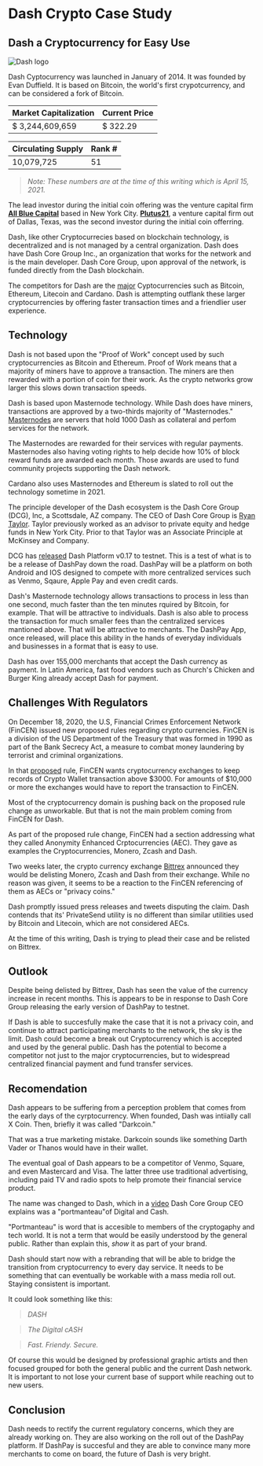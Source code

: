 # **Dash Crypto Case Study**

## Dash a Cryptocurrency for Easy Use

![Dash logo](https://i2.wp.com/dailyhodl.com/wp-content/uploads/2018/09/da0oshf.jpg?fit=810%2C475&ssl=1)



Dash Cyptocurrency was launched in January of 2014. 
It was founded by Evan Duffield. It is based on Bitcoin, the world's 
first crypotcurrency, and can be considered a fork
of Bitcoin. 

|Market Capitalization|Current Price|
|----------|-------------|
|$ 3,244,609,659|$ 322.29|

|Circulating Supply|Rank #|
|------------------|------|
|10,079,725|51|

> *Note: These numbers are at the time of this writing which is April 15, 2021.*


The lead investor during the initial coin offering
was the venture capital firm [**All Blue Capital**](https://www.crunchbase.com/organization/all-blue-capital) based in New York City.
[**Plutus21**](https://www.crunchbase.com/organization/plutus21), a venture capital firm out of Dallas, Texas, was the second investor during the initial coin offerring. 

Dash, like other Cryptocurrecies based on blockchain technology,
is decentralized and is not managed by a central organization.
Dash does have Dash Core Group Inc., an organization
that works for the network and is the main developer. 
Dash Core Group, upon approval of the network, is funded directly from the Dash blockchain.

The competitors for Dash are the [major](https://www.investopedia.com/tech/most-important-cryptocurrencies-other-than-bitcoin/)
 Cyptocurrencies such as Bitcoin, Ethereum, Litecoin and Cardano. Dash is attempting outflank these larger cryptocurrencies by offering faster transaction times and a friendlier user experience.

## Technology

Dash is not based upon the "Proof of Work" concept used by such cryptocurrencies as Bitcoin and Ethereum. Proof of Work means that a majority of miners have to approve a transaction. The miners are then rewarded with a portion of coin for their work. As the crypto networks grow larger this slows down transaction speeds.

Dash is based upon Masternode technology. While Dash does have miners, transactions are approved by a two-thirds majority of "Masternodes." [Masternodes](https://www.dash.org/masternodes/#:~:text=Masternodes%20are%20powerful%20servers%20backed,and%20governance%20on%20the%20blockchain.&text=Masternodes%20must%20be%20backed%20by,they%20provide%20to%20the%20network) are servers that hold 1000 Dash as collateral and perfom services for the network. 

The Masternodes are rewarded for their services with regular payments. Masternodes also having voting rights to help decide how 10% of block reward funds are awarded each month. Those awards are used to fund community projects supporting the Dash network. 

Cardano also uses Masternodes and Ethereum is slated to roll out the technology sometime in 2021.

The principle developer of the Dash ecosystem is the Dash Core Group (DCG), Inc, a Scottsdale, AZ company. The CEO of Dash Core Group is [Ryan Taylor](https://www.linkedin.com/in/ryan-taylor-dash/). Taylor previously worked as an advisor to private equity and hedge funds in New York City. Prior to that Taylor was an Associate Principle at McKinsey and Company.

DCG has [released](https://www.dash.org/2020/12/31/dash-core-group-dcg-is/) Dash Platform v0.17 to testnet. This is a test of what is to be a release of DashPay down the road. DashPay will be a platform on both Android and IOS designed to compete with more centralized services such as Venmo, Sqaure, Apple Pay and even credit cards. 

Dash's Masternode technology allows transactions to process in less than one second, much faster than the ten minutes rquired by Bitcoin, for example. That will be attractive to individuals. Dash is also able to process the transaction for much smaller fees than the centralized services mantioned above. That will be attractive to merchants. The DashPay App, once released, will place this ability in the hands of everyday individuals and businesses in a format that is easy to use. 

Dash has over 155,000 merchants that accept the Dash currency as payment. In Latin America, fast food vendors such as Church's Chicken and Burger King already accept Dash for payment. 

## Challenges With Regulators

On December 18, 2020, the U.S, Financial Crimes Enforcement Network (FinCEN) issued new proposed rules regarding crypto currencies. FinCEN is a division of the US Department of the Treasury that was formed in 1990 as part of the Bank Secrecy Act, a measure to combat money laundering by terrorist and criminal organizations. 

In that [proposed](https://www.fincen.gov/news/news-releases/fincen-extends-comment-period-rule-aimed-closing-anti-money-laundering) rule, FinCEN wants cryptocurrency exchanges to keep records of Crypto Wallet transaction above $3000. For amounts of $10,000 or more the exchanges would have to report the transaction to FinCEN.

Most of the cryptocurrency domain is pushing back on the proposed rule change as unworkable. But that is not the main problem coming from FinCEN for Dash. 

As part of the proposed rule change, FinCEN had a section addressing what they called Anonymity Enhanced Crptocurrencies (AEC). They gave as examples the Cryptocurrencies, Monero, Zcash and Dash.

Two weeks later, the crypto currency exchange [Bittrex](https://steemitimages.com/640x0/http://www.cryptalnews.com/wp-content/uploads/2018/08/DASHLOGO.png) announced they would be delisting Monero, Zcash and Dash from their exchange. While no reason was given, it seems to be a reaction to the FinCEN referencing of them as AECs or "privacy coins."

Dash promptly issued press releases and tweets disputing the claim. Dash contends that its' PrivateSend utility is no different than similar utilities used by Bitcoin and Litecoin, which are not considered AECs. 

At the time of this writing, Dash is trying to plead their case and be relisted on Bittrex. 

## Outlook

Despite being delisted by Bittrex, Dash has seen the value of the currency increase in recent months. This is appears to be in response to Dash Core Group releasing the early version of DashPay to testnet. 

If Dash is able to succesfully make the case that it is not a privacy coin, and continue to attract participating merchants to the network, the sky is the limit. Dash could become a break out Cryptocurrency which is accepted and used by the general public.  Dash has the potential to become a competitor not just to the major cryptocurrencies, but to widespread  centralized financial payment and fund transfer services. 

## Recomendation

Dash appears to be suffering from a perception problem that comes from the early days of the cyrptocurrency. When founded, Dash was intiially call X Coin. Then, briefly it was called "Darkcoin."

That was a true marketing mistake. Darkcoin sounds like something Darth Vader or Thanos would have in their wallet. 

The eventual goal of Dash appears to be a competitor of Venmo, Square, and even Mastercard and Visa. The latter three use traditional advertising, including paid TV and radio spots to help promote their financial service product.

The name was changed to Dash, which in a [video](https://www.dash.org/2021/02/03/ensuring-regulatory/) Dash Core Group CEO explains was a "portmanteau"of Digital and Cash.

"Portmanteau" is word that is accesible to members of the cryptogaphy and tech world. It is not a term that would be easily understood by the general public. Rather than explain this, *show* it as part of your brand.

Dash should start now with a rebranding that will be able to bridge the transition from cryptocurrency to every day service. It needs to be something that can eventually be workable with a mass media roll out. Staying consistent is important.

It could look something like this:

>*DASH*

>*The Digital cASH*

>*Fast. Friendy. Secure.*

Of course this would be designed by professional graphic artists and then focused grouped for both the general public and the current Dash network. It is important to not lose your current base of support while reaching out to new users.

## Conclusion

Dash needs to rectify the current regulatory concerns, which they are already working on. They are also working on the roll out of the DashPay platform. If DashPay is succesful and they are able to convince many more merchants to come on board, the future of Dash is very bright.






